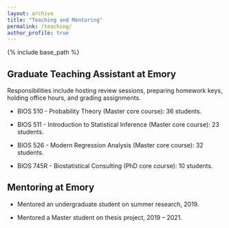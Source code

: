 ```yaml
---
layout: archive
title: "Teaching and Mentoring"
permalink: /teaching/
author_profile: true
---
```


{% include base_path %}

<!-- {% for post in site.teaching reversed %}
  {% include archive-single.html %}
{% endfor %} -->


## Graduate Teaching Assistant at Emory

Responsibilities include hosting review sessions, preparing homework keys, holding office hours, and grading assignments.

- BIOS 510 - Probability Theory (Master core course): 36 students.

- BIOS 511 - Introduction to Statistical Inference (Master core course): 23 students.

- BIOS 526 - Modern Regression Analysis (Master core course): 32 students.

- BIOS 745R - Biostatistical Consulting (PhD core course): 10 students.


## Mentoring at Emory

- Mentored an undergraduate student on summer research, 2019.

- Mentored a Master student on thesis project, 2019 – 2021.